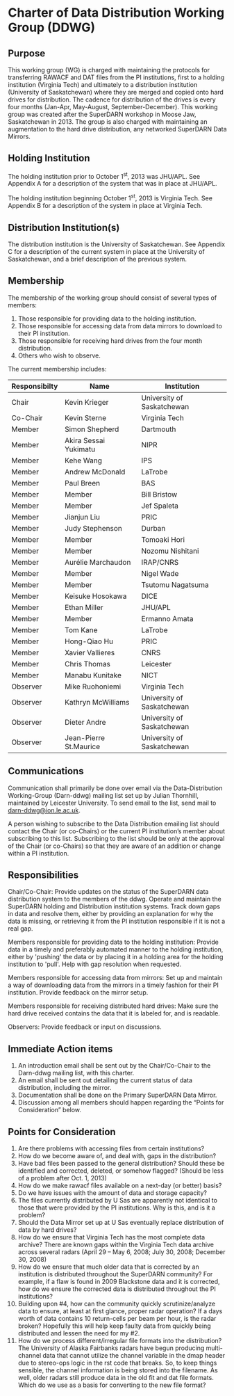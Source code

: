 # Charter of Data Distribution Working Group (DDWG)

## Purpose

This working group (WG) is charged with maintaining the protocols for transferring RAWACF and DAT 
files from the PI institutions, first to a holding institution (Virginia Tech) and ultimately to
a distribution institution (University of Saskatchewan) where they are merged and copied onto hard 
drives for distribution. The cadence for distribution of the drives is every four months 
(Jan-Apr, May-August, September-December). This working group was created after the SuperDARN 
workshop in Moose Jaw, Saskatchewan in 2013. The group is also charged with maintaining an 
augmentation to the hard drive distribution, any networked SuperDARN Data Mirrors.

## Holding Institution

The holding institution prior to October 1<sup>st</sup>, 2013 was JHU/APL. See Appendix A 
for a description of the system that was in place at JHU/APL.

The holding institution beginning October 1<sup>st</sup>, 2013 is Virginia Tech. 
See Appendix B for a description of the system in place at Virginia Tech.

## Distribution Institution(s)

The distribution institution is the University of Saskatchewan. See Appendix C for a description
of the current system in place at the University of Saskatchewan, and a brief description of the 
previous system.

## Membership

The membership of the working group should consist of several types of members:

1.  Those responsible for providing data to the holding institution.
2.  Those responsible for accessing data from data mirrors to download to their PI institution.
3.  Those responsible for receiving hard drives from the four month distribution.
4.  Others who wish to observe.

The current membership includes:

Responsibilty | Name | Institution
--- | --- | ---
Chair | Kevin Krieger | University of Saskatchewan
Co-Chair | Kevin Sterne | Virginia Tech
Member | Simon Shepherd | Dartmouth
Member | Akira Sessai Yukimatu | NIPR
Member | Kehe Wang | IPS
Member | Andrew McDonald | LaTrobe
Member | Paul Breen | BAS
Member | Member | Bill Bristow | UAF
Member | Member | Jef Spaleta | UAF
Member | Jianjun Liu | PRIC
Member | Judy Stephenson | Durban
Member | Member | Tomoaki Hori | STELAB
Member | Member | Nozomu Nishitani | STELAB
Member | Aurélie Marchaudon | IRAP/CNRS
Member | Member | Nigel Wade | Leicester
Member | Member | Tsutomu Nagatsuma | NICT
Member | Keisuke Hosokawa | DICE
Member | Ethan Miller | JHU/APL
Member | Member | Ermanno Amata | IAPS-INAF
Member | Tom Kane | LaTrobe
Member | Hong-Qiao Hu | PRIC
Member | Xavier Vallieres | CNRS
Member | Chris Thomas | Leicester
Member | Manabu Kunitake | NICT
Observer | Mike Ruohoniemi | Virginia Tech
Observer | Kathryn McWilliams | University of Saskatchewan
Observer | Dieter Andre | University of Saskatchewan
Observer | Jean-Pierre St.Maurice | University of Saskatchewan

## Communications

Communication shall primarily be done over email via the Data-Distribution Working-Group (Darn-ddwg)
mailing list set up by Julian Thornhill, maintained by Leicester University. To send email to the 
list, send mail to <darn-ddwg@ion.le.ac.uk>.

A person wishing to subscribe to the Data Distribution emailing list should contact the Chair 
(or co-Chairs) or the current PI institution’s member about subscribing to this list. 
Subscribing to the list should be only at the approval of the Chair (or co-Chairs) so that they 
are aware of an addition or change within a PI institution.

## Responsibilities

Chair/Co-Chair: Provide updates on the status of the SuperDARN data distribution system to the 
members of the ddwg. Operate and maintain the SuperDARN holding and Distribution institution 
systems. Track down gaps in data and resolve them, either by providing an explanation for why 
the data is missing, or retrieving it from the PI institution responsible if it is not a real gap.

Members responsible for providing data to the holding institution: Provide data in a timely and 
preferably automated manner to the holding institution, either by 'pushing' the data or by 
placing it in a holding area for the holding institution to 'pull'. 
Help with gap resolution when requested.

Members responsible for accessing data from mirrors: Set up and maintain a way of downloading 
data from the mirrors in a timely fashion for their PI institution. 
Provide feedback on the mirror setup.

Members responsible for receiving distributed hard drives: Make sure the hard drive received 
contains the data that it is labeled for, and is readable.

Observers: Provide feedback or input on discussions.

## Immediate Action items

1.  An introduction email shall be sent out by the Chair/Co-Chair to the Darn-ddwg mailing list, with this charter.
2.  An email shall be sent out detailing the current status of data distribution, including the mirror.
3.  Documentation shall be done on the Primary SuperDARN Data Mirror.
4.  Discussion among all members should happen regarding the “Points for Consideration” below.

## Points for Consideration

1.  Are there problems with accessing files from certain institutions?
2.  How do we become aware of, and deal with, gaps in the distribution?
3.  Have bad files been passed to the general distribution? Should these be identified and 
corrected, deleted, or somehow flagged? (Should be less of a problem after Oct. 1, 2013)
4.  How do we make rawacf files available on a next-day (or better) basis?
5.  Do we have issues with the amount of data and storage capacity?
6.  The files currently distributed by U Sas are apparently not identical to those that were 
provided by the PI institutions. Why is this, and is it a problem?
7.  Should the Data Mirror set up at U Sas eventually replace distribution of data by hard drives?
8.  How do we ensure that Virginia Tech has the most complete data archive? There are known gaps 
within the Virginia Tech data archive across several radars (April 29 – May 6, 2008; 
July 30, 2008; December 30, 2008)
9.  How do we ensure that much older data that is corrected by an institution is distributed 
throughout the SuperDARN community? For example, if a flaw is found in 2009 Blackstone data and 
it is corrected, how do we ensure the corrected data is distributed throughout the PI institutions?
10. Building upon \#4, how can the community quickly scrutinize/analyze data to ensure, at least 
at first glance, proper radar operation? If a days worth of data contains 10 return-cells per beam 
per hour, is the radar broken? Hopefully this will help keep faulty data from quickly being 
distributed and lessen the need for my \#2.
11. How do we process different/irregular file formats into the distribution? The University of 
Alaska Fairbanks radars have begun producing multi-channel data that cannot utilize the channel 
variable in the dmap header due to stereo-ops logic in the rst code that breaks. So, to keep things 
sensible, the channel information is being stored into the filename. As well, older radars still 
produce data in the old fit and dat file formats. Which do we use as a basis for converting to 
the new file format?
